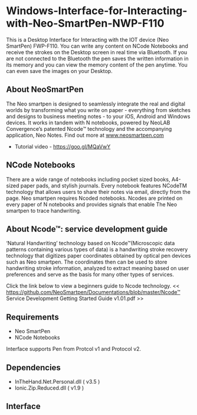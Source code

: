 # Windows-Interface-for-Interacting-with-Neo-SmartPen-NWP-F110
This is a Desktop Interface for Interacting with the IOT device (Neo SmartPen) FWP-F110. You can write any content on NCode Notebooks and receive the strokes on the Desktop screen in real time via Bluetooth. If you are not connected to the Bluetooth the pen saves the written information in its memory and you can view the memory content of the pen anytime. You can even save the images on your Desktop.

## About NeoSmartPen
The Neo smartpen is designed to seamlessly integrate the real and digital worlds by transforming what you write on paper - everything from sketches and designs to business meeting notes - to your iOS, Android and Windows devices. It works in tandem with N notebooks, powered by NeoLAB Convergence’s patented Ncode™ technology and the accompanying application, Neo Notes. Find out more at www.neosmartpen.com

* Tutorial video - https://goo.gl/MQaVwY

## NCode Notebooks
There are a wide range of notebooks including pocket sized books, A4-sized paper pads, and stylish journals. Every notebook features NCodeTM technology that allows users to share their notes via email, directly from the page. Neo smartpen requires Ncoded notebooks. Ncodes are printed on every paper of N notebooks and provides signals that enable The Neo smartpen to trace handwriting.

## About Ncode™: service development guide
‘Natural Handwriting’ technology based on Ncode™(Microscopic data patterns containing various types of data) is a handwriting stroke recovery technology that digitizes paper coordinates obtained by optical pen devices such as Neo smartpen. The coordinates then can be used to store handwriting stroke information, analyzed to extract meaning based on user preferences and serve as the basis for many other types of services.

Click the link below to view a beginners guide to Ncode technology. << https://github.com/NeoSmartpen/Documentations/blob/master/Ncode™ Service Development Getting Started Guide v1.01.pdf >>

## Requirements
* Neo SmartPen
* NCode Notebooks

Interface supports Pen from Protcol v1 and Protocol v2.

## Dependencies
* InTheHand.Net.Personal.dll ( v3.5 )
* Ionic.Zip.Reduced.dll ( v1.9 )

## Interface

